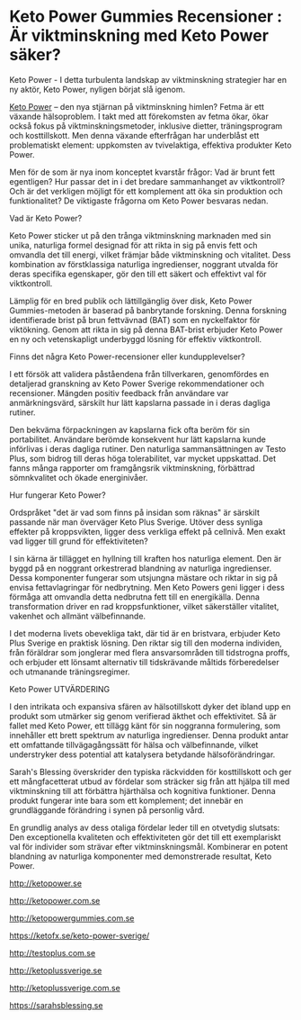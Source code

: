 # Keto Power Gummies Recensioner : Är viktminskning med Keto Power säker?

Keto Power - I detta turbulenta landskap av viktminskning strategier har en ny aktör, Keto Power, nyligen börjat slå igenom. 

<a href=http://ketopower.se)>Keto Power</a> – den nya stjärnan på viktminskning himlen? Fetma är ett växande hälsoproblem. I takt med att förekomsten av fetma ökar, ökar också fokus på viktminskningsmetoder, inklusive dietter, träningsprogram och kosttillskott. Men denna växande efterfrågan har underblåst ett problematiskt element: uppkomsten av tvivelaktiga, effektiva produkter Keto Power.


Men för de som är nya inom konceptet kvarstår frågor: Vad är brunt fett egentligen? Hur passar det in i det bredare sammanhanget av viktkontroll? Och är det verkligen möjligt för ett komplement att öka sin produktion och funktionalitet? De viktigaste frågorna om Keto Power besvaras nedan.

Vad är Keto Power?

Keto Power sticker ut på den trånga viktminskning marknaden med sin unika, naturliga formel designad för att rikta in sig på envis fett och omvandla det till energi, vilket främjar både viktminskning och vitalitet. Dess kombination av förstklassiga naturliga ingredienser, noggrant utvalda för deras specifika egenskaper, gör den till ett säkert och effektivt val för viktkontroll.

Lämplig för en bred publik och lättillgänglig över disk, Keto Power Gummies-metoden är baserad på banbrytande forskning. Denna forskning identifierade brist på brun fettvävnad (BAT) som en nyckelfaktor för viktökning. Genom att rikta in sig på denna BAT-brist erbjuder Keto Power en ny och vetenskapligt underbyggd lösning för effektiv viktkontroll.


Finns det några Keto Power-recensioner eller kundupplevelser?

I ett försök att validera påståendena från tillverkaren, genomfördes en detaljerad granskning av Keto Power Sverige rekommendationer och recensioner. Mängden positiv feedback från användare var anmärkningsvärd, särskilt hur lätt kapslarna passade in i deras dagliga rutiner.

Den bekväma förpackningen av kapslarna fick ofta beröm för sin portabilitet. Användare berömde konsekvent hur lätt kapslarna kunde införlivas i deras dagliga rutiner. Den naturliga sammansättningen av Testo Plus, som bidrog till deras höga tolerabilitet, var mycket uppskattad. Det fanns många rapporter om framgångsrik viktminskning, förbättrad sömnkvalitet och ökade energinivåer.

Hur fungerar Keto Power?

Ordspråket "det är vad som finns på insidan som räknas" är särskilt passande när man överväger Keto Plus Sverige. Utöver dess synliga effekter på kroppsvikten, ligger dess verkliga effekt på cellnivå. Men exakt vad ligger till grund för effektiviteten?

I sin kärna är tillägget en hyllning till kraften hos naturliga element. Den är byggd på en noggrant orkestrerad blandning av naturliga ingredienser. Dessa komponenter fungerar som utsjungna mästare och riktar in sig på envisa fettavlagringar för nedbrytning. Men Keto Powers geni ligger i dess förmåga att omvandla detta nedbrutna fett till en energikälla. Denna transformation driver en rad kroppsfunktioner, vilket säkerställer vitalitet, vakenhet och allmänt välbefinnande.

I det moderna livets obevekliga takt, där tid är en bristvara, erbjuder Keto Plus Sverige en praktisk lösning. Den riktar sig till den moderna individen, från föräldrar som jonglerar med flera ansvarsområden till tidstrogna proffs, och erbjuder ett lönsamt alternativ till tidskrävande måltids förberedelser och utmanande träningsregimer.

Keto Power UTVÄRDERING

I den intrikata och expansiva sfären av hälsotillskott dyker det ibland upp en produkt som utmärker sig genom verifierad äkthet och effektivitet. Så är fallet med Keto Power, ett tillägg känt för sin noggranna formulering, som innehåller ett brett spektrum av naturliga ingredienser. Denna produkt antar ett omfattande tillvägagångssätt för hälsa och välbefinnande, vilket understryker dess potential att katalysera betydande hälsoförändringar.

Sarah's Blessing överskrider den typiska räckvidden för kosttillskott och ger ett mångfacetterat utbud av fördelar som sträcker sig från att hjälpa till med viktminskning till att förbättra hjärthälsa och kognitiva funktioner. Denna produkt fungerar inte bara som ett komplement; det innebär en grundläggande förändring i synen på personlig vård.

En grundlig analys av dess otaliga fördelar leder till en otvetydig slutsats: Den exceptionella kvaliteten och effektiviteten gör det till ett exemplariskt val för individer som strävar efter viktminskningsmål. Kombinerar en potent blandning av naturliga komponenter med demonstrerade resultat, Keto Power.

http://ketopower.se

http://ketopower.com.se

http://ketopowergummies.com.se

https://ketofx.se/keto-power-sverige/

http://testoplus.com.se

http://ketoplussverige.se

http://ketoplussverige.com.se

https://sarahsblessing.se

